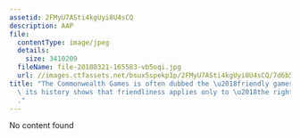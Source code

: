 ```yaml
---
assetid: 2FMyU7ASti4kgUyi8U4sCQ
description: AAP
file:
  contentType: image/jpeg
  details:
    size: 3410209
  fileName: file-20180321-165583-vb5oqi.jpg
  url: //images.ctfassets.net/bsux5spekp1p/2FMyU7ASti4kgUyi8U4sCQ/7d6b559f1444175b9e0e698efc80ced2/file-20180321-165583-vb5oqi.jpg
title: "The Commonwealth Games is often dubbed the \u2018friendly games\u2019, but\
  \ its history shows that friendliness applies only to \u2018the right sort of people\u2019\
  ."
---
```

No content found